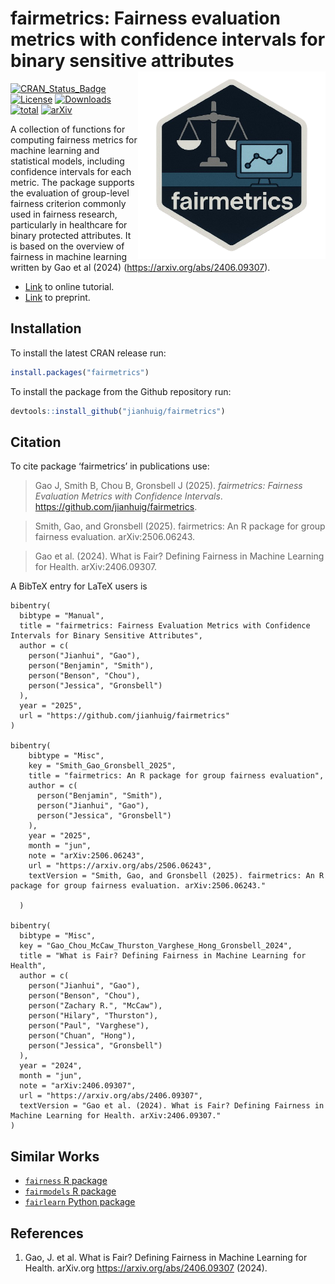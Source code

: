 # fairmetrics: Fairness evaluation metrics with confidence intervals for binary sensitive attributes <a href='https://github.com/jianhuig/fairmetrics'><img src='https://raw.githubusercontent.com/jianhuig/fairmetrics/main/utils/png/hex_sticker.png' align="right" height="300" /></a>

[![CRAN_Status_Badge](https://www.r-pkg.org/badges/version/fairmetrics)](https://www.r-pkg.org/badges/version/fairmetrics)
[![License](https://img.shields.io/github/license/mashape/apistatus.svg)](http://choosealicense.com/licenses/mit/)
[![Downloads](https://cranlogs.r-pkg.org/badges/fairmetrics)](https://cran.rstudio.com/web/packages/fairmetrics/index.html)
[![total](https://cranlogs.r-pkg.org/badges/grand-total/fairmetrics)](https://shinyus.ipub.com/cranview/)
[![arXiv](https://img.shields.io/badge/arXiv-2406.09307-b31b1b.svg)](https://arxiv.org/abs/2406.09307)


A collection of functions for computing fairness metrics for machine learning and statistical models, including confidence intervals for each metric. The package supports the evaluation of group-level fairness criterion commonly used in fairness research, particularly in healthcare for binary protected attributes. It is based on the overview of fairness in machine learning written by Gao et al (2024) (https://arxiv.org/abs/2406.09307).

- [Link](https://jianhuig.github.io/fairmetrics/articles/fairmetrics.html) to online tutorial.
- [Link](https://arxiv.org/abs/2406.09307) to preprint.

## Installation

To install the latest CRAN release run: 

```r
install.packages("fairmetrics")
```

To install the package from the Github repository run: 

```r
devtools::install_github("jianhuig/fairmetrics")
```

## Citation 

To cite package ‘fairmetrics’ in publications use:

>  Gao J, Smith B, Chou B, Gronsbell J (2025). _fairmetrics: Fairness Evaluation Metrics with Confidence
  Intervals_. <https://github.com/jianhuig/fairmetrics>.
  
>  Smith, Gao, and Gronsbell (2025). fairmetrics: An R package for group fairness evaluation.
  arXiv:2506.06243.

>  Gao et al. (2024). What is Fair? Defining Fairness in Machine Learning for Health. arXiv:2406.09307.


A BibTeX entry for LaTeX users is

```
bibentry(
  bibtype = "Manual",
  title = "fairmetrics: Fairness Evaluation Metrics with Confidence Intervals for Binary Sensitive Attributes",
  author = c(
    person("Jianhui", "Gao"),
    person("Benjamin", "Smith"),
    person("Benson", "Chou"),
    person("Jessica", "Gronsbell")
  ),
  year = "2025",
  url = "https://github.com/jianhuig/fairmetrics"
)

bibentry(
    bibtype = "Misc",
    key = "Smith_Gao_Gronsbell_2025",
    title = "fairmetrics: An R package for group fairness evaluation",
    author = c(
      person("Benjamin", "Smith"),
      person("Jianhui", "Gao"),
      person("Jessica", "Gronsbell")
    ),
    year = "2025",
    month = "jun",
    note = "arXiv:2506.06243",
    url = "https://arxiv.org/abs/2506.06243",
    textVersion = "Smith, Gao, and Gronsbell (2025). fairmetrics: An R package for group fairness evaluation. arXiv:2506.06243."

  )

bibentry(
  bibtype = "Misc",
  key = "Gao_Chou_McCaw_Thurston_Varghese_Hong_Gronsbell_2024",
  title = "What is Fair? Defining Fairness in Machine Learning for Health",
  author = c(
    person("Jianhui", "Gao"),
    person("Benson", "Chou"),
    person("Zachary R.", "McCaw"),
    person("Hilary", "Thurston"),
    person("Paul", "Varghese"),
    person("Chuan", "Hong"),
    person("Jessica", "Gronsbell")
  ),
  year = "2024",
  month = "jun",
  note = "arXiv:2406.09307",
  url = "https://arxiv.org/abs/2406.09307",
  textVersion = "Gao et al. (2024). What is Fair? Defining Fairness in Machine Learning for Health. arXiv:2406.09307."
)
```

## Similar Works

- [`fairness` R package](https://github.com/kozodoi/fairness) 
- [`fairmodels` R package](https://github.com/ModelOriented/fairmodels)
- [`fairlearn` Python package](https://github.com/fairlearn/fairlearn)
  
## References

1. Gao, J. et al. What is Fair? Defining Fairness in Machine Learning for Health. arXiv.org https://arxiv.org/abs/2406.09307 (2024).
